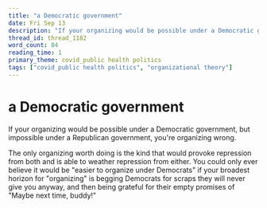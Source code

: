 ```yaml
---
title: "a Democratic government"
date: Fri Sep 13
description: "If your organizing would be possible under a Democratic government, but impossible under a Republican government, you're organizing wrong."
thread_id: thread_1182
word_count: 84
reading_time: 1
primary_theme: covid_public health politics
tags: ["covid_public health politics", "organizational theory"]
---
```


# a Democratic government

If your organizing would be possible under a Democratic government, but impossible under a Republican government, you're organizing wrong.

The only organizing worth doing is the kind that would provoke repression from both and is able to weather repression from either. You could only ever believe it would be "easier to organize under Democrats" if your broadest horizon for "organizing" is begging Democrats for scraps they will never give you anyway, and then being grateful for their empty promises of "Maybe next time, buddy!"